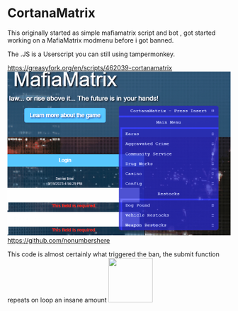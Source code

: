 # CortanaMatrix
This originally started as simple mafiamatrix script and bot , got started working on a MafiaMatrix modmenu before i got banned. 
 
The .JS is a Userscript you can still using tampermonkey.

https://greasyfork.org/en/scripts/462039-cortanamatrix
![My Image](Animation.gif)
 https://github.com/nonumbershere
 
 This code is almost certainly what triggered the ban, the submit function repeats on loop an insane amount 
 <img src="https://i.imgur.com/2POucw0.png"  width="100" height="100">
